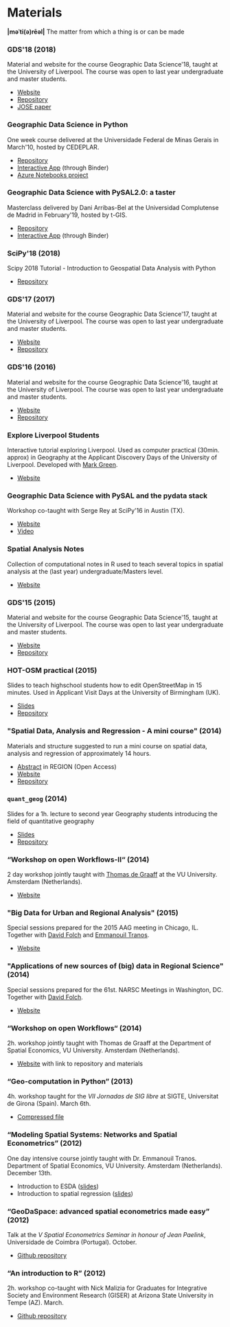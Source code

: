 # Materials

**|məˈti(ə)rēəl|** The matter from which a thing is or can be made

### GDS'18 (2018)

Material and website for the course Geographic Data Science'18, taught
at the University of Liverpool. The course was open to
last year undergraduate and master students.

* [Website](http://darribas.org/gds18)
* [Repository](https://github.com/darribas/gds18)
* [JOSE paper](http://jose.theoj.org/papers/ab5b87ff724fbdb2fda35a7301eecce9)

### Geographic Data Science in Python

One week course delivered at the Universidade Federal de Minas Gerais in March'10, hosted by CEDEPLAR.

* [Repository](https://github.com/darribas/gds_ufmg19)
* [Interactive App](https://mybinder.org/v2/gh/darribas/gds_ufmg19/master)
  (through Binder)
* [Azure Notebooks project](https://notebooks.azure.com/darribas/projects/gds-ufmg19)

### Geographic Data Science with PySAL2.0: a taster

Masterclass delivered by Dani Arribas-Bel at the Universidad Complutense de Madrid in February'19, hosted by t-GIS.

* [Repository](https://github.com/darribas/gds_ucm19)
* [Interactive App](https://mybinder.org/v2/gh/darribas/gds_ucm19/master)
  (through Binder)

### SciPy'18 (2018)

Scipy 2018 Tutorial - Introduction to Geospatial Data Analysis with Python

* [Repository](https://github.com/geopandas/scipy2018-geospatial-data)

### GDS'17 (2017)

Material and website for the course Geographic Data Science'17, taught
at the University of Liverpool. The course was open to
last year undergraduate and master students.

* [Website](http://darribas.org/gds17)
* [Repository](https://github.com/darribas/gds17)

### GDS'16 (2016)

Material and website for the course Geographic Data Science'16, taught
at the University of Liverpool. The course was open to
last year undergraduate and master students.

* [Website](http://darribas.org/gds16)
* [Repository](https://github.com/darribas/gds16)

### Explore Liverpool Students

Interactive tutorial exploring Liverpool. Used as computer practical (30min.
approx) in Geography at the Applicant Discovery Days of the University of Liverpool.
Developed with [Mark Green](https://twitter.com/markalangreen).

* [Website](http://darribas.org/explore_liv_students/)

### Geographic Data Science with PySAL and the pydata stack

Workshop co-taught with Serge Rey at SciPy'16 in Austin (TX).

* [Website](http://darribas.org/gds_scipy16/)
* [Video](https://youtu.be/TY4QWnnd4jY?list=PLYx7XA2nY5Gf37zYZMw6OqGFRPjB1jCy6)

### Spatial Analysis Notes

Collection of computational notes in R used to teach several topics in spatial
analysis at the (last year) undergraduate/Masters level.

* [Website](http://darribas.org/spa_notes/)

### GDS'15 (2015)

Material and website for the course Geographic Data Science'15, taught
at the University of Liverpool. The course was open to
last year undergraduate and master students.

* [Website](http://darribas.org/gds15)
* [Repository](https://github.com/darribas/gds15)

### HOT-OSM practical (2015)

Slides to teach highschool students how to edit OpenStreetMap in 15 minutes.
Used in Applicant Visit Days at the University of Birmingham (UK).

* [Slides](http://darribas.org/bham_avd_osm/)
* [Repository](https://github.com/darribas/bham_avd_osm)

### "Spatial Data, Analysis and Regression - A mini course" (2014)

Materials and structure suggested to run a mini course on spatial data, analysis and regression of approximately 14 hours. 

* [Abstract](http://openjournals.wu.ac.at/ojs/index.php/region/article/view/42) in REGION (Open Access)
* [Website](http://darribas.org/sdar_mini/)
* [Repository](https://github.com/darribas/sdar_mini)

### `quant_geog` (2014)

Slides for a 1h. lecture to second year Geography students introducing the field of quantitative geography

* [Slides](http://darribas.org/quant_geog/)
* [Repository](https://github.com/darribas/quant_geog)

### “Workshop on open Workflows-II“ (2014)

2 day workshop jointly taught
with [Thomas de Graaff](http://www.thomasdegraaff.net/) at the VU University. Amsterdam (Netherlands).

* [Website](http://darribas.org/WooWii)

### "Big Data for Urban and Regional Analysis" (2015)

Special sessions prepared for the 2015 AAG meeting in Chicago, IL. Together with [David Folch](http://davidfolch.org) and [Emmanouil Tranos](http://www.birmingham.ac.uk/staff/profiles/gees/tranos-emmanouil.aspx).

* [Website](http://darribas.org/aag2015bigdata_ura/)

### "Applications of new sources of (big) data in Regional Science" (2014)

Special sessions prepared for the 61st. NARSC Meetings in Washington,
DC. Together with [David Folch](http://davidfolch.org).

* [Website](http://darribas.org/narsc2014bigdata_rs/)

### “Workshop on open Workflows“ (2014)

2h. workshop jointly taught
with Thomas de Graaff at the Department of Spatial Economics, VU
University. Amsterdam (Netherlands).

* [Website](http://darribas.org/WooW) with link to repository and materials

### “Geo-computation in Python” (2013)

4h. workshop taught for the *VII Jornadas de SIG libre* at SIGTE, Universitat de
Girona (Spain). March 6th.

* [Compressed file](http://ubuntuone.com/3B7260mN08HcvNUVoS3ncw)

### “Modeling Spatial Systems: Networks and Spatial Econometrics” (2012)
One day intensive course jointly taught with Dr. Emmanouil Tranos.
Department of Spatial Economics, VU University. Amsterdam (Netherlands).
December 13th.

* Introduction to ESDA
  ([slides](https://googledrive.com/host/0B9GhaNrWEIadaGQ2dER2TTFvY00/intro_esda.html))
* Introduction to spatial regression
  ([slides](https://googledrive.com/host/0B9GhaNrWEIadaGQ2dER2TTFvY00/intro_reg.html))

### “GeoDaSpace: advanced spatial econometrics made easy” (2012)

Talk at the *V Spatial Econometrics Seminar in honour of Jean Paelink*,
Universidade de Coimbra (Portugal). October.

* [Github repository](https://github.com/darribas/coimbra2012)

### “An introduction to R” (2012)

2h. workshop co-taught with Nick Malizia for Graduates for Integrative Society and Environment Research (GISER) at Arizona State University in Tempe (AZ). March.

* [Github repository](https://github.com/darribas/intRo-asu201203)

